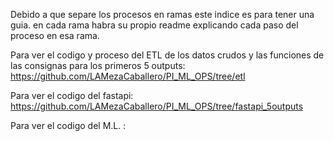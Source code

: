 Debido a que separe los procesos en ramas este indice es para tener una guia. 
en cada rama habra su propio readme explicando cada paso del proceso en esa rama.

Para ver el codigo y proceso del ETL de los datos crudos y las funciones de las consignas para los primeros 5 outputs:
https://github.com/LAMezaCaballero/PI_ML_OPS/tree/etl

Para ver el codigo del fastapi:
https://github.com/LAMezaCaballero/PI_ML_OPS/tree/fastapi_5outputs

Para ver el codigo del M.L. :
